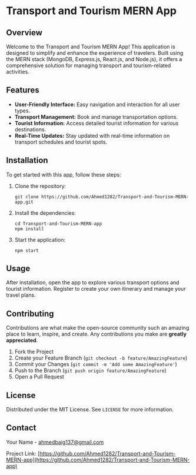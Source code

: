 # Transport and Tourism MERN App

## Overview
Welcome to the Transport and Tourism MERN App! This application is designed to simplify and enhance the experience of travelers. Built using the MERN stack (MongoDB, Express.js, React.js, and Node.js), it offers a comprehensive solution for managing transport and tourism-related activities.

## Features
- **User-Friendly Interface:** Easy navigation and interaction for all user types.
- **Transport Management:** Book and manage transportation options.
- **Tourist Information:** Access detailed tourist information for various destinations.
- **Real-Time Updates:** Stay updated with real-time information on transport schedules and tourist spots.

## Installation

To get started with this app, follow these steps:

1. Clone the repository:
   ```
   git clone https://github.com/Ahmed1282/Transport-and-Tourism-MERN-app.git
   ```
2. Install the dependencies:
   ```
   cd Transport-and-Tourism-MERN-app
   npm install
   ```
3. Start the application:
   ```
   npm start
   ```

## Usage
After installation, open the app to explore various transport options and tourist information. Register to create your own itinerary and manage your travel plans.

## Contributing
Contributions are what make the open-source community such an amazing place to learn, inspire, and create. Any contributions you make are **greatly appreciated**.

1. Fork the Project
2. Create your Feature Branch (`git checkout -b feature/AmazingFeature`)
3. Commit your Changes (`git commit -m 'Add some AmazingFeature'`)
4. Push to the Branch (`git push origin feature/AmazingFeature`)
5. Open a Pull Request

## License
Distributed under the MIT License. See `LICENSE` for more information.

## Contact
Your Name - [ahmedbaig137@gmail.com](mailto:ahmedbaig137@gmail.com)

Project Link: [https://github.com/Ahmed1282/Transport-and-Tourism-MERN-app](https://github.com/Ahmed1282/Transport-and-Tourism-MERN-app)

